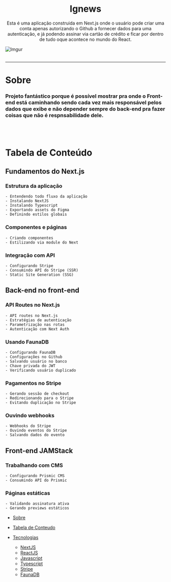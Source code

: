 <h1 align="center">Ignews</h1>

<p align="center">Esta é uma aplicação construida em Next.js onde o usuário pode criar uma conta apenas autorizando o Github a fornecer dados para uma autenticação, 
e já podendo assinar via cartão de crédito e ficar por dentro de tudo oque acontece no mundo do React.</p>

 ![Imgur](https://imgur.com/04ciABL.gif)
<br><br>

<hr>

  # Sobre 
  <h3> Projeto fantástico porque é possível mostrar pra onde o Front-end está caminhando sendo cada vez mais
  responsável pelos dados que exibe e não depender sempre do back-end pra fazer coisas que não é respnsabilidade dele.</h3>
<br><br>

  # Tabela de Conteúdo
  ## Fundamentos do Next.js
  ###  Estrutura da aplicação <br>
    - Entendendo todo fluxo da aplicação
    - Instalando NextJS
    - Instalando Typescript
    - Exportando assets do Figma
    - Definindo estilos globais
  ### Componentes e páginas
    - Criando componentes
    - Estilizando via module do Next
  ### Integração com API
    - Configurando Stripe
    - Consumindo API do Stripe (SSR)
    - Static Site Generation (SSG)
  
  ## Back-end no front-end
  ### API Routes no Next.js
    - API routes no Next.js
    - Estratégias de autenticação
    - Parametrização nas rotas
    - Autenticação com Next Auth
  ### Usando FaunaDB
    - Configurando FaunaDB
    - Configurações no Github
    - Salvando usuário no banco
    - Chave privada do JWT
    - Verificando usuário duplicado
  ### Pagamentos no Stripe
    - Gerando sessão de checkout
    - Redirecionando para o Stripe
    - Evitando duplicação no Stripe
  ### Ouvindo webhooks
    - Webhooks do Stripe
    - Ouvindo eventos do Stripe
    - Salvando dados do evento
  ## Front-end JAMStack
  ### Trabalhando com CMS
    - Configurando Prismic CMS
    - Consumindo API do Prismic
  ### Páginas estáticas
    - Validando assinatura ativa
    - Gerando previews estáticos


   * [Sobre](#Sobre)  

   * [Tabela de Conteudo](#tabela-de-conteudo)
   * [Tecnologias](#tecnologias)
      * [NextJS](#pre-requisitos)
      * [ReactJS](#combo)
      * [Javascript](#remote-files)
      * [Typescript](#multiple-files)
      * [Stripe](#pre-requisitos)
      * [FaunaDB](#local-files)

<!--te-->
